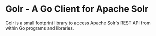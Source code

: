 Golr - A Go Client for Apache Solr
====

Golr is a small footprint library to access Apache Solr's REST API from within Go programs and libraries.

